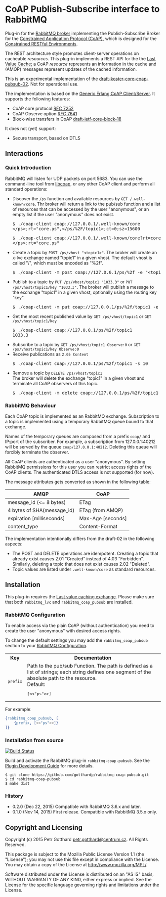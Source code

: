 # CoAP Publish-Subscribe interface to RabbitMQ
Plug-in for the [RabbitMQ broker](http://www.rabbitmq.com)
implementing the Publish-Subscribe Broker for the
[Constrained Application Protocol (CoAP)](http://coap.technology),
which is designed for the
[Constrained RESTful Environments](https://datatracker.ietf.org/wg/core/charter).

The REST architecture style promotes client-server operations on
cacheable *resources*. This plug-in implements a REST API for the the
[Last Value Cache](https://github.com/rabbitmq/rabbitmq-lvc-plugin);
a CoAP *resource* represents an information in the cache and
(AMQP) messages represent updates of the cached information.

This is an experimental implementation of the
[draft-koster-core-coap-pubsub-02](https://www.ietf.org/id/draft-koster-core-coap-pubsub-02.txt).
Not for operational use.

The implementation is based on the
[Generic Erlang CoAP Client/Server](https://github.com/gotthardp/gen_coap).
It supports the following features:
 - CoAP core protocol [RFC 7252](https://tools.ietf.org/rfc/rfc7252.txt)
 - CoAP Observe option [RFC 7641](https://tools.ietf.org/rfc/rfc7641.txt)
 - Block-wise transfers in CoAP [draft-ietf-core-block-18](https://tools.ietf.org/id/draft-ietf-core-block-18.txt)

It does not (yet) support:
 - Secure transport, based on DTLS


## Interactions

### Quick Introduction

RabbitMQ will listen for UDP packets on port 5683.
You can use the command-line tool from [libcoap](https://libcoap.net/), or any
other CoAP client and perform all standard operations:

 - Discover the `/ps` function and available resources by `GET /.well-known/core`.
   Thr broker will return a link to the pub/sub function and a list of resources that
   can be accessed by the user "anonymous",
   or an empty list if the user "anonymous" does not exist.
   <pre>
   $ ./coap-client coap://127.0.0.1/.well-known/core
   &lt;/ps>;rt="core.ps",&lt;/ps/%2F/topic1>;ct=0;sz=15600
   </pre>
   <pre>
   $ ./coap-client coap://127.0.0.1/.well-known/core?rt=core.ps
   &lt;/ps>;rt="core.ps"
   </pre>
 - Create a topic by `POST /ps/vhost "<topic1>"`.
   The broker will create an x-lvc exchange named "topic1" in a given vhost.
   The default vhost is called "/", which must be encoded as "%2f".
   <pre>
   $ ./coap-client -m post coap://127.0.0.1/ps/%2f -e "&lt;topic1>"
   </pre>
 - Publish to a topic by `PUT /ps/vhost/topic1 "1033.3"` or `PUT /ps/vhost/topic1/key "1033.3"`.
   The broker will publish a message to the exchange "topic1" in a given vhost,
   optionally using the routing key "key".
   <pre>
   $ ./coap-client -m put coap://127.0.0.1/ps/%2f/topic1 -e "1033.3"
   </pre>
 - Get the most recent published value by `GET /ps/vhost/topic1` or `GET /ps/vhost/topic1/key`
   <pre>
   $ ./coap-client coap://127.0.0.1/ps/%2f/topic1
   1033.3
   </pre>
 - Subscribe to a topic by `GET /ps/vhost/topic1 Observe:0` or `GET /ps/vhost/topic1/key Observe:0`
 - Receive publications as `2.05 Content`
   <pre>
   $ ./coap-client coap://127.0.0.1/ps/%2f/topic1 -s 10
   </pre>
 - Remove a topic by `DELETE /ps/vhost/topic1`<br/>
   The broker will delete the exchange "topic1" in a given vhost and terminate
   all CoAP observers of this topic.
   <pre>
   $ ./coap-client -m delete coap://127.0.0.1/ps/%2f/topic1
   </pre>

### RabbitMQ Behaviour

Each CoAP topic is implemented as an RabbitMQ exchange. Subscription to a topic is
implemented using a temporary RabbitMQ queue bound to that exchange.

Names of the temporary queues are composed from a prefix `coap/` and IP:port of the
subscriber. For example, a subscription from 127.0.0.1:40212 will be served by the
queue `coap/127.0.0.1:40212`. Deleting this queue will forcibly terminate the observer.

All CoAP clients are authenticated as a user "anonymous". By setting RabbitMQ
permissions for this user you can restrict access rights of the CoAP clients.
The authenticated DTLS access is not supported (for now).

The message attributes gets converted as shown in the following table:

  AMQP                       | CoAP
 ----------------------------|----------------------------
  message_id (<= 8 bytes)    | ETag
  4 bytes of SHA(message_id) | ETag (from AMQP)
  expiration [milliseconds]  | Max-Age [seconds]
  content_type               | Content-Format

The implementation intentionally differs from the draft-02 in the following aspects:
 - The POST and DELETE operations are idempotent. Creating a topic that already exist
   causes 2.01 "Created" instead of 4.03 "Forbidden". Similarly, deleting a topic
   that does not exist causes 2.02 "Deleted".
 - Topic values are listed under `.well-known/core` as standard resources.


## Installation

This plug-in requires the
[Last value caching exchange](https://github.com/rabbitmq/rabbitmq-lvc-plugin).
Please make sure that both `rabbitmq_lvc` and `rabbitmq_coap_pubsub` are installed.

### RabbitMQ Configuration
To enable access via the plain CoAP (without authentication) you need to create the
user "anonymous" with desired access rights.

To change the default settings you may add the `rabbitmq_coap_pubsub` section
to your [RabbitMQ Configuration](https://www.rabbitmq.com/configure.html).

<table>
  <tbody>
    <tr>
      <th>Key</th>
      <th>Documentation</th>
    </tr>
    <tr>
      <td><pre>prefix</pre></td>
      <td>
        Path to the pub/sub Function. The path is defined as a list of strings;
        each string defines one segment of the absolute path to the resource.
        <br/>
        Default: <pre>[<<"ps">>]</pre>
      </td>
    </tr>
  </tbody>
</table>

For example:
```erlang
{rabbitmq_coap_pubsub, [
    {prefix, [<<"ps">>]}
]}
```

### Installation from source

[![Build Status](https://travis-ci.org/gotthardp/rabbitmq-coap-pubsub.svg?branch=master)](https://travis-ci.org/gotthardp/rabbitmq-coap-pubsub)

Build and activate the RabbitMQ plug-in `rabbitmq-coap-pubsub`. See the
[Plugin Development Guide](http://www.rabbitmq.com/plugin-development.html)
for more details.

    $ git clone https://github.com/gotthardp/rabbitmq-coap-pubsub.git
    $ cd rabbitmq-coap-pubsub
    $ make dist

### History
* 0.2.0 (Dec 22, 2015) Compatible with RabbitMQ 3.6.x and later.
* 0.1.0 (Nov 14, 2015) First release. Compatible with RabbitMQ 3.5.x only.


## Copyright and Licensing

Copyright (c) 2015 Petr Gotthard <petr.gotthard@centrum.cz>. All Rights Reserved.

This package is subject to the Mozilla Public License Version 1.1 (the "License");
you may not use this file except in compliance with the License. You may obtain a
copy of the License at http://www.mozilla.org/MPL/.

Software distributed under the License is distributed on an "AS IS" basis,
WITHOUT WARRANTY OF ANY KIND, either express or implied. See the License for the
specific language governing rights and limitations under the License.
